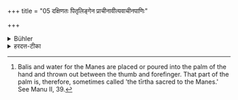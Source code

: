+++
title = "05 दक्षिणतः पितृलिङ्गेन प्राचीनावीत्यवाचीनपाणिः"

+++

<details><summary>Bühler</summary>

5. He shall offer to the south (of the Balis offered before, a Bali) with a Mantra addressed to the Manes; his sacrificial cord shall be suspended over the right shoulder, and the (palm of his right hand shall be turned upwards and) inclined to the right. [^4] 


[^4]:  Balis and water for the Manes are placed or poured into the palm of the hand and thrown out between the thumb and forefinger. That part of the palm is, therefore, sometimes called 'the tīrtha sacred to the Manes.' See Manu II, 39.
</details>

<details><summary>हरदत्त-टीका</summary>

## सूत्रम्
दक्षिणतः पितृलिङ्गेन प्राचीनावीत्यवाचीनपाणिः कुर्यात् ॥ ५ ॥  
### टिप्पनी
अनन्तराणां बलीनां दक्षिणतः पितृलिङ्गेन 'स्वधा पितृभ्य' इत्यनेन बलिं कुर्यात्, प्राचीनावीत्यवाचीनपाणिश्च भूत्वा दक्षिणं पाणिमुत्तानं कृत्वा अङ्गुष्ठतर्जन्योरन्तरालेन ॥५॥
</details>
